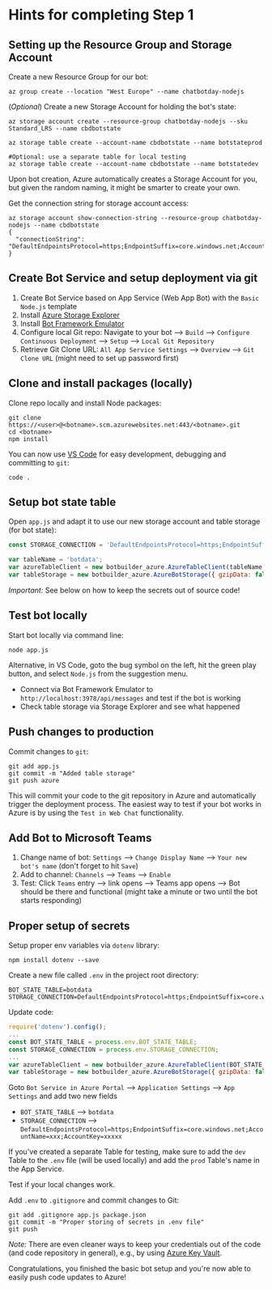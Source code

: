 # Hints for completing Step 1

## Setting up the Resource Group and Storage Account

Create a new Resource Group for our bot:

```
az group create --location "West Europe" --name chatbotday-nodejs
```

(*Optional*) Create a new Storage Account for holding the bot's state:
```
az storage account create --resource-group chatbotday-nodejs --sku Standard_LRS --name cbdbotstate

az storage table create --account-name cbdbotstate --name botstateprod

#Optional: use a separate table for local testing
az storage table create --account-name cbdbotstate --name botstatedev
```

Upon bot creation, Azure automatically creates a Storage Account for you, but given the random naming, it might be smarter to create your own.

Get the connection string for storage account access:

```
az storage account show-connection-string --resource-group chatbotday-nodejs --name cbdbotstate
{
  "connectionString": "DefaultEndpointsProtocol=https;EndpointSuffix=core.windows.net;AccountName=xxxxx;AccountKey=xxxxxxxxxxxxx"
}
```

## Create Bot Service and setup deployment via git

1. Create Bot Service based on App Service (Web App Bot) with the `Basic Node.js` template
1. Install [Azure Storage Explorer](https://azure.microsoft.com/en-us/features/storage-explorer/)
1. Install [Bot Framework Emulator](https://github.com/Microsoft/BotFramework-Emulator/releases)
1. Configure local Git repo: Navigate to your bot --> `Build` --> `Configure Continuous Deployment` --> `Setup` --> `Local Git Repository`
1. Retrieve Git Clone URL: `All App Service Settings` --> `Overview` --> `Git Clone URL` (might need to set up password first)

## Clone and install packages (locally)

Clone repo locally and install Node packages:

```
git clone https://<user>@<botname>.scm.azurewebsites.net:443/<botname>.git
cd <botname>
npm install
```

You can now use [VS Code](https://code.visualstudio.com/) for easy development, debugging and committing to `git`:

```
code .
```

## Setup bot state table

Open `app.js` and adapt it to use our new storage account and table storage (for bot state):

```javascript
const STORAGE_CONNECTION = 'DefaultEndpointsProtocol=https;EndpointSuffix=core.windows.net;AccountName=xxxxx;AccountKey=xxxxxxxx';

var tableName = 'botdata';
var azureTableClient = new botbuilder_azure.AzureTableClient(tableName, STORAGE_CONNECTION);
var tableStorage = new botbuilder_azure.AzureBotStorage({ gzipData: false }, azureTableClient);
```

*Important:* See below on how to keep the secrets out of source code!

## Test bot locally

Start bot locally via command line:

```
node app.js
```

Alternative, in VS Code, goto the bug symbol on the left, hit the green play button, and select `Node.js` from the suggestion menu.

* Connect via Bot Framework Emulator to `http://localhost:3978/api/messages` and test if the bot is working
* Check table storage via Storage Explorer and see what happened

## Push changes to production 

Commit changes to `git`:

```
git add app.js
git commit -m "Added table storage"
git push azure
```

This will commit your code to the git repository in Azure and automatically trigger the deployment process. The easiest way to test if your bot works in Azure is by using the `Test in Web Chat` functionality.

## Add Bot to Microsoft Teams

1. Change name of bot: `Settings` --> `Change Display Name` --> `Your new bot's name` (don't forget to hit `Save`)
1. Add to channel: `Channels` --> `Teams` --> `Enable`
1. Test: Click `Teams` entry --> link opens --> Teams app opens --> Bot should be there and functional (might take a minute or two until the bot starts responding)

## Proper setup of secrets

Setup proper env variables via `dotenv` library:

```
npm install dotenv --save
```

Create a new file called `.env` in the project root directory:

```
BOT_STATE_TABLE=botdata
STORAGE_CONNECTION=DefaultEndpointsProtocol=https;EndpointSuffix=core.windows.net;AccountName=xxx;AccountKey=xxxx
```

Update code:

```javascript
require('dotenv').config();
...
const BOT_STATE_TABLE = process.env.BOT_STATE_TABLE;
const STORAGE_CONNECTION = process.env.STORAGE_CONNECTION;
...
var azureTableClient = new botbuilder_azure.AzureTableClient(BOT_STATE_TABLE, STORAGE_CONNECTION);
var tableStorage = new botbuilder_azure.AzureBotStorage({ gzipData: false }, azureTableClient);
```

Goto `Bot Service in Azure Portal` --> `Application Settings` --> `App Settings` and add two new fields

* `BOT_STATE_TABLE` --> `botdata`
* `STORAGE_CONNECTION` --> `DefaultEndpointsProtocol=https;EndpointSuffix=core.windows.net;AccountName=xxx;AccountKey=xxxxx`

If you've created a separate Table for testing, make sure to add the `dev` Table to the `.env` file (will be used locally) and add the `prod` Table's name in the App Service.

Test if your local changes work.

Add `.env` to `.gitignore` and commit changes to Git:

```
git add .gitignore app.js package.json
git commit -m "Proper storing of secrets in .env file"
git push
```

*Note:* There are even cleaner ways to keep your credentials out of the code (and code repository in general), e.g., by using [Azure Key Vault](https://azure.microsoft.com/en-us/services/key-vault/).

Congratulations, you finished the basic bot setup and you're now able to easily push code updates to Azure!
